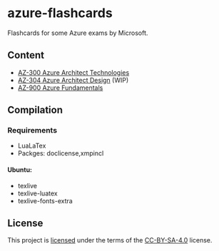 # azure-flashcards

Flashcards for some Azure exams by Microsoft.

## Content

- [AZ-300 Azure Architect Technologies](az-300-azure-architect-technologies)
- [AZ-304 Azure Architect Design](az-304-azure-architect-design) (WIP)
- [AZ-900 Azure Fundamentals](az-900-fundamentals)

## Compilation

### Requirements

- LuaLaTex
- Packges: doclicense,xmpincl

#### Ubuntu:

- texlive
- texlive-luatex
- texlive-fonts-extra

## License

This project is [licensed](LICENSE) under the terms of the [CC-BY-SA-4.0](https://creativecommons.org/licenses/by-sa/4.0/legalcode) license.
